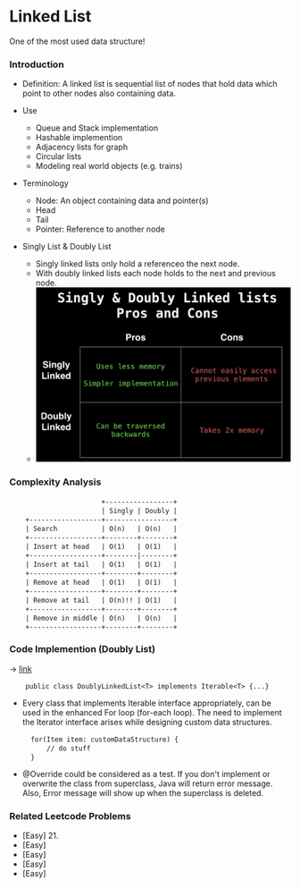 # Linked List

One of the most used data structure!

### Introduction
* Definition: A linked list is sequential list of nodes that hold data which point to other nodes also containing data.

* Use
    * Queue and Stack implementation
    * Hashable implemention
    * Adjacency lists for graph
    * Circular lists
    * Modeling real world objects (e.g. trains)

* Terminology
    * Node: An object containing data and pointer(s)
    * Head
    * Tail
    * Pointer: Reference to another node

* Singly List & Doubly List
    * Singly linked lists only hold a referenceo the next node.
    * With doubly linked lists each node holds to the next and previous node.
    * ![Pros and Cons](attachments/singly_vs_doubly.png)

### Complexity Analysis

                           +-----------------+
                           | Singly | Doubly |
        +------------------+-----------------+
        | Search           | O(n)   | O(n)   |
        +------------------+--------+--------+
        | Insert at head   | O(1)   | O(1)   |
        +------------------+--------|--------+
        | Insert at tail   | O(1)   | O(1)   |
        +------------------+--------+--------+
        | Remove at head   | O(1)   | O(1)   |
        +------------------+--------+--------+
        | Remove at tail   | O(n)!! | O(1)   |
        +------------------+--------+--------+
        | Remove in middle | O(n)   | O(n)   |
        +------------------+--------+--------+

### Code Implemention (Doubly List) 
-> [link](src/DoublyLinkedList.java)

        public class DoublyLinkedList<T> implements Iterable<T> {...}

* Every class that implements Iterable interface appropriately, can be used in the enhanced For loop (for-each loop). The need to implement the Iterator interface arises while designing custom data structures.

        for(Item item: customDataStructure) {
            // do stuff
        }

* @Override could be considered as a test. If you don't implement or overwrite the class from superclass, Java will return error message. Also, Error message will show up when the superclass is deleted.

### Related Leetcode Problems
* [Easy]  21.
* [Easy]
* [Easy]
* [Easy]
* [Easy]
